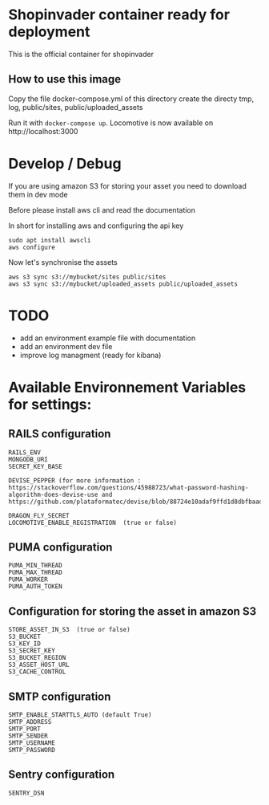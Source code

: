 # Shopinvader container ready for deployment

This is the official container for shopinvader

## How to use this image

Copy the file docker-compose.yml of this directory
create the directy tmp, log, public/sites, public/uploaded_assets

Run it with ```docker-compose up```. Locomotive is now available on http://localhost:3000



# Develop / Debug

If you are using amazon S3 for storing your asset you need to download them in dev mode

Before please install aws cli and read the documentation

In short for installing aws and configuring the api key
```
sudo apt install awscli
aws configure
```

Now let's synchronise the assets

```
aws s3 sync s3://mybucket/sites public/sites
aws s3 sync s3://mybucket/uploaded_assets public/uploaded_assets

```

# TODO
- add an environment example file with documentation
- add an environment dev file
- improve log managment (ready for kibana)

# Available Environnement Variables for settings:

## RAILS configuration
```
RAILS_ENV
MONGODB_URI
SECRET_KEY_BASE

DEVISE_PEPPER (for more information : https://stackoverflow.com/questions/45988723/what-password-hashing-algorithm-does-devise-use and https://github.com/plataformatec/devise/blob/88724e10adaf9ffd1d8dbfbaadda2b9d40de756a/lib/devise/encryptor.rb)

DRAGON_FLY_SECRET
LOCOMOTIVE_ENABLE_REGISTRATION  (true or false)
```


## PUMA configuration

```
PUMA_MIN_THREAD
PUMA_MAX_THREAD
PUMA_WORKER
PUMA_AUTH_TOKEN
```


## Configuration for storing the asset in amazon S3

```
STORE_ASSET_IN_S3  (true or false)
S3_BUCKET
S3_KEY_ID
S3_SECRET_KEY
S3_BUCKET_REGION
S3_ASSET_HOST_URL
S3_CACHE_CONTROL
```

## SMTP configuration

```
SMTP_ENABLE_STARTTLS_AUTO (default True)
SMTP_ADDRESS
SMTP_PORT
SMTP_SENDER
SMTP_USERNAME
SMTP_PASSWORD
```

## Sentry configuration

```
SENTRY_DSN
```
